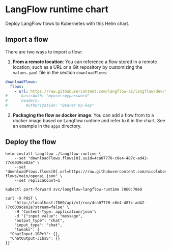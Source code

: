 # LangFlow runtime chart

Deploy LangFlow flows to Kubernetes with this Helm chart.

## Import a flow

There are two ways to import a flow:

1. **From a remote location**: You can reference a flow stored in a remote location, such as a URL or a Git repository by customizing the `values.yaml` file in the section `downloadFlows`:

```yaml
downloadFlows:
  flows:
    - url: https://raw.githubusercontent.com/langflow-ai/langflow/dev/tests/data/BasicChatwithPromptandHistory.json
#      basicAuth: "myuser:mypassword"
#      headers:
#        Authorization: "Bearer my-key"
```

2. **Packaging the flow as docker image**: You can add a flow from to a docker image based on Langflow runtime and refer to it in the chart.
   See an example in the `apps` directory.

## Deploy the flow

```
helm install langflow ./langflow-runtime \
    --set "downloadFlows.flows[0].uuid=4ca07770-c0e4-487c-ad42-77c6039ce02e" \
    --set "downloadFlows.flows[0].url=https://raw.githubusercontent.com/nicoloboschi/langflow-flows/main/openai.json" \
    --set replicaCount=1

kubectl port-forward svc/langflow-langflow-runtime 7860:7860

curl -X POST \
    "http://localhost:7860/api/v1/run/4ca07770-c0e4-487c-ad42-77c6039ce02e?stream=false" \
    -H 'Content-Type: application/json'\
    -d '{"input_value": "message",
    "output_type": "chat",
    "input_type": "chat",
    "tweaks": {
  "ChatInput-1BPcY": {},
  "ChatOutput-J1bsS": {}
}}'

```
